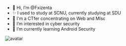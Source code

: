 - 👋 Hi, I’m @Fxizenta
- ✨ I used to study at SCNU, currently studying at SDU
- 🧐 I'm a CTfer concentrating on Web and Misc
- 👀 I’m interested in cyber security
- 🌱 I’m currently learning Android Security

![avatar](https://camo.githubusercontent.com/6d0807a19a969691c057a01844d93e97e6423ff29f84678ecac1a6e66afe1edd/68747470733a2f2f63646e2e6a7364656c6976722e6e65742f67682f73756e3032323553554e2f70686f746f732f696d616765732f3230323131303331313932343834342e706e67)
<!---
Fxizenta/Fxizenta is a ✨ special ✨ repository because its `README.md` (this file) appears on your GitHub profile.
You can click the Preview link to take a look at your changes.
--->
